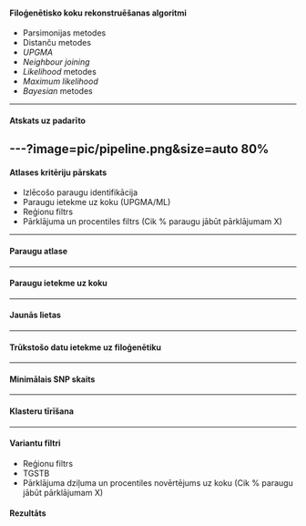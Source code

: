 #### Filoģenētisko koku rekonstruēšanas algoritmi
* Parsimonijas metodes
* Distanču metodes
 * *UPGMA*
 * *Neighbour joining*
* *Likelihood* metodes
 * *Maximum likelihood*
* *Bayesian* metodes
---
#### Atskats uz padarīto
---?image=pic/pipeline.png&size=auto 80%
---
#### Atlases kritēriju pārskats
 * Izlēcošo paraugu identifikācija
 * Paraugu ietekme uz koku (UPGMA/ML)
 * Reģionu filtrs
 * Pārklājuma un procentiles filtrs (Cik % paraugu jābūt pārklājumam X)

---
#### Paraugu atlase
---
#### Paraugu ietekme uz koku
---
#### Jaunās lietas
---
#### Trūkstošo datu ietekme uz filoģenētiku
---
#### Minimālais SNP skaits
---
#### Klasteru tīrīšana
---
#### Variantu filtri
* Reģionu filtrs
 * TGSTB
* Pārklājuma dziļuma un procentiles novērtējums uz koku (Cik % paraugu jābūt pārklājumam X)

#### Rezultāts
